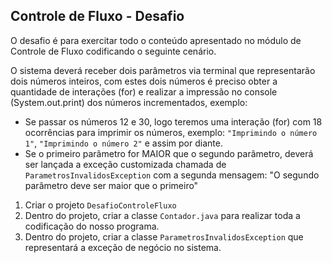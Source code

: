 ## Controle de Fluxo - Desafio

O desafio é para exercitar todo o conteúdo apresentado no módulo de Controle de Fluxo codificando o seguinte cenário.

O sistema deverá receber dois parâmetros via terminal que representarão dois números inteiros, com estes dois números é preciso obter a quantidade de interações (for) e realizar a impressão no console (System.out.print) dos números incrementados, exemplo:

* Se passar os números 12 e 30, logo teremos uma interação (for) com 18 ocorrências para imprimir os números, exemplo: `"Imprimindo o número 1"`, `"Imprimindo o número 2"` e assim por diante.
* Se o primeiro parâmetro for MAIOR que o segundo parâmetro, deverá ser lançada a exceção customizada chamada de `ParametrosInvalidosException` com a segunda mensagem: "O segundo parâmetro deve ser maior que o primeiro"   


1. Criar o projeto `DesafioControleFluxo`
2. Dentro do projeto, criar a classe `Contador.java` para realizar toda a codificação do nosso programa.
3. Dentro do projeto, criar a classe `ParametrosInvalidosException` que representará a exceção de negócio no sistema. 
